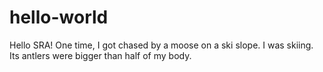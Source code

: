 # hello-world
Hello SRA!
One time, I got chased by a moose on a ski slope. I was skiing. Its antlers were bigger than half of my body. 
